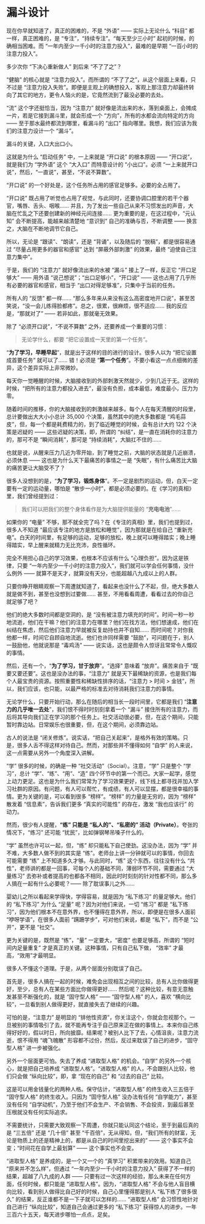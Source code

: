 # 漏斗设计

现在你早就知道了，真正的困难的，不是 “外语” —— 实际上无论什么 “科目” 都一样，真正困难的，是 “专注”，“持续专注”。“每天至少三小时” 起初的时候，的确相当困难。而 “一年内至少一千小时的注意力投入”，最难的是早期 “一百小时的注意力投入”。

多少次你 “下决心重新做人” 到后来 “不了了之”？

“健脑” 的核心就是 “注意力投入”。而所谓的 “不了了之”，从这个层面上来看，只不过是 “注意力投入失败”。即便是主观上的确想投入，客观上那注意力却最终转向了其它的地方，更令人恼火的是，它竟然流到了最没必要的去处。

“流” 这个字还挺恰当，因为 “注意力” 就好像是流出来的水，落到桌面上，会摊成一片，若是它接到漏斗里，就会形成一个 “方向”，所有的水都会流向特定的方向 —— 至于那水最终都流到哪里，看漏斗的 “出口” 指向哪里。我想，我们应该为我们的注意力设计一个 “漏斗”。

漏斗的关键，入口大出口小。

这就是为什么 “启动任务” 中，一上来就是 “开口说” 的根本原因 —— “开口说”，就是我们为 “学外语” 这个 “大入口” 而特意设计的 “小出口”。必须 “一上来就开口说”，然后，“一直说”，甚至，“不说不算数”。

“开口说” 的一个好处是，这个任务所占用的感官足够多。必要的全占用了。

“开口说” 既占用了听觉也占用了视觉，与此同时，还要协调口腔里的若干个器官，嘴唇、舌头、咽喉…… 并且，为了发出一些自己从来不习惯发出的声音，大脑在忙乱之下还要创建新的神经元间连接…… 更为重要的是，在这过程中，“元认知” 会不断提高，能越来越清楚地 “意识到” 自己的准确与否，不断调整 —— 换言之，大脑在不断地调节它自己。

所以，无论是 “跟读”、“朗读”，还是 “背诵”，以及随后的 “脱稿”，都是很容易通过 “尽量占用更多的器官和感官” 达到 “屏蔽外部刺激” 的效果，最终 “迫使自己注意力集中”。

于是，我们的 “注意力” 就好像流出来的水被 “漏斗” 接上了一样，反正它 “开口足够大” —— 用外语 “说己想说”；“出口足够小”，“开口说” —— 这也占用了几乎所有必要的器官和感官，相当于 “出口对得足够准”，只集中于当前的任务。

所有人的 “反馈” 都一样…… “那么多年来从来没有这么高密度地开口说”，甚至苦笑说，“没一会儿练得脸都疼”。总之，很累，很麻烦，很不适应…… 我的反应是，“那就对了” —— 若非如此，那就毫无效果。

除了 “必须开口说”，“不说不算数” 之外，还要养成一个重要的习惯：

> 无论学什么，都要 “把它设置成一天里的第一个任务”。

“**为了学习，早睡早起**”，就是出于这样的目的进行的设计。很多人以为 “把它设置成首要任务” 就可以了…… 错！必须是 “**第一个任务**”。不要小看这一点点细微的差异，这个差异实际上非常微妙。

每天你一觉睡醒的时候，大脑接收到的外部刺激天然就少，少到几近于无。这样的时候，“把所有的注意力都投入进去”，最没有负担，成本最低，难度最小，压力为零。

随着时间的推移，你的大脑接收到的刺激越来越多。每个人在每天清醒的时段里，总计要做出大大小小总计 35,000 个决策，虽然其中的绝大多数都是 “鸡毛蒜皮”，但，每一个都是耗费精力的，到了临近睡觉的时候，会有总计大约 122 个决策是迟疑的 —— 这些迟疑的决策，即，所谓的 “纠结”，是一直在消耗你的注意力的，那可不是 “瞬间消耗”，那可是 “持续消耗”，大脑扛不住的……

也就是说，从醒来压力几近为零开始，到了睡觉之前，大脑的状态就是几近崩溃，必须休息  —— 这也是为什么天下最痛苦的事情之一是 “失眠”，有什么痛苦比大脑的痛苦更让大脑受不了？

很多人没想到的是，“**为了学习，锻炼身体**”。不一定是剧烈的运动，但，白天一定要有一定的运动量，哪怕是 “散步一小时”，都是必须必要的。在《学习的真相》里，我们曾经提到过：

> 我们可以把我们的整个身体看作是为大脑提供能量的 “**充电电池**”……

如果你的 “电量” 不够，那不就全完了吗？在《专注的真相》里，我们也提到过，很多人不知道 “最应该专注的地方是放松和睡觉”，因为那就是在给自己 “重新充电”。白天的时间里，有足够的运动，足够的放松，晚上就可以睡得踏实；晚上睡得踏实，早上醒来就精力无比充沛，良性循环。

完全不用担心自己的学习效果，也根本不应该有什么 “心理负担”。因为这是铁律，只要 “一年内至少一千小时的注意力投入”，我们就可以学会任何事情，没什么例外 —— 就算不是天才，就算没有天分，也能超越八九成以上的人群。

只要你睁开眼睛观察一下周遭就知道了，看起来也没什么了不起，但，绝大多数人就是做不到，甚至也没想到过要做…… 甚至，不用看看周遭，看看过去的你自己就足够了吧？

他们的绝大多数时间都是空洞的，是 “没有被注意力填充的时间”。时间一秒一秒地流逝，他们在干嘛？他们的注意力在哪里？他们在找方法，他们想速成，他们在纠结在焦虑，然后他们注意力早就被反复劫持也并不自知…… 而时间呢？对你我他都一样，时间它自顾自地流逝。他们也许同样需要 “鼓励”，可问题在于，别人一鼓励他，他就说那是 “毒鸡汤” —— 说实话，这也是颇令人惊讶且常常令人慨叹的事情。

然后，还有一个，“**为了学习，甘于放弃**”。“选择” 意味着 “放弃”。痛苦来自于 “既要又要还要”。这也是没办法的事，“注意力” 就是天下最稀缺的资源，也是我们每个人最宝贵的资源。按照重要性和稀缺性排序的话，“注意力 > 时间 > 金钱”，所以，我们应该，也只能，以最严格的标准去对待消耗我们注意力的事情。

无论学什么，只要开始行动，那么在随后的相当长一段时间里，它都是我们 “**注意力的几乎唯一去处**”，我们恨不得时时刻刻拿着一个 “漏斗” 接住所有的注意力，而后将其导向我们正在学习的那个任务上。社交活动很必要，但，在这个期间，只能暂时靠边站。日常娱乐也很重要，但，在这个期间，必须靠边站。

古人的说法是 “闭关修炼”。说实话，“把自己关起来”，是格外有效的策略。只是，很多人舌不得这样对待自己。然而，对那些并不懂得如何 “自学” 的人来说，这一点需要从另外一个角度深入讲解。

“学” 很多的时候，的确是一种 “社交活动”（Social）。注意，“学” 只是整个 “学习”，总计 “学”、“练”、“用”、“造” 四个环节中的第一个而已。大家一起学，感觉上动力更足。这也是为什么我们常常为了学习效果更好，线下线上都寻找并加入学习社群的原因。有问题，有人可以帮忙，有成绩，有人可以显摆，都是很幸福的事情。更为关键的是，可以看到很多 “榜样”。“榜样” 的力量是无穷的，因为 “榜样” 散发着 “信息素”，告诉我们更多 “真实的可能性” 的存在，激发 “我也应该行” 的动力。

然而，很少有人提醒，**“练” 只能是 “私人的”、“私密的” 活动（Private）**。夸张的情况下，“练习” 还可能 “扰民”，比如弹钢琴吊嗓子什么的。

“学” 虽然也许可以一起，但，“练” 却只能私下自己使劲。这没办法，因为 “学” 并不难，大多数人做不到的其实是 “练”。老师台上讲一分钟就可以的事情，你回去可能需要 “练” 上不知道多久才够。与此同时，“练” 这个东西，往往没有什么 “共性”，老师讲的都是一回事，可每个人的基础不同，薄弱环节不同，需要通过 “大量练习” 去弥补或者提高的也都各不相同，因此时时刻刻的针对性都不同，那么多人搞在一起有什么必要呢？—— 除了耽误事儿之外……

婴幼儿之所以看起来学得快，学得容易，就是因为 “私下练习” 的量足够大。他们的 “私下练习” 为什么 “足量” 呢？因为对他们来说，一切 “练习” 都是 “私下练习”，因为他们根本不在意外界，也不懂得在意外界，所以，即便是在很多人面前 “咿呀学语”，在很多人面前 “蹒跚学步”，可对他们来说，都是 “私下”，而不是 “公开”，更不是 “社交”。

更为关键的是，既然是 “练”，“量” 一定要大，“密度” 也要足够高，所谓的 “短时间内足量重复” 才是真正的关键。这种事情，只有自己私下做， “效率” 才最高，“效用”才最明显。

很多人不懂这个道理。于是，从两个层面分别耽误了自己。

首先是，很多人搞在一起的时候，难免会出现相互之间的比较，总有人比你做得更好，至少，总有人在某些方面比你做得更好…… 然后呢？这种比较，有意无意触发甚至不断强化的，就是 “固守型人格” —— “固守型人格” 的人，喜欢 “横向比较”，一旦看到别人做得更好，就直接失去了继续的兴趣。

可怕的是，“注意力” 是明显的 “排他性资源”，你关注这个，你就会忽视那个。一旦被别的事情吸引了去，就不能再专注于自己原来正在做的事情上。本来你自己练得好好的，假以时日，所向披靡。结果呢？被别人比下了去，心情沮丧，注意力流逝，恨不得用 “魂飞魄散” 形容都不过份，然后，反过来耽误了自己的进步，“固守型人格” 进一步被强化。

另外一个层面更可怕。失去了养成 “进取型人格” 的机会。“自学” 的另外一个核心，就是把自己培养成 “进取型人格”。“进取型人格” 的人，不会跟别人比较，他们只会做 “纵向比较”，即，拿 “现在的自己” 和 “过去的自己” 比较。

这是可以用金钱量化的两种人格。保守估计，“进取型人格” 的终生收入三五倍于 “固守型人格” 的终生收入。只因为 “固守型人格” 没办法有任何 “自学能力”，甚至没有任何 “自学动机”，乃至于他们不会生产、不会销售、不会投资，到最后甚至压根就没有任何实际追求。

不需要统计，只需要大致观察一下周遭，你就只能认同这个结论，至于到最后真的是 “三五倍” 还是 “几十倍” 甚至 “千百倍”，无从得知，但，“我们所有的财富，无论是物质上的还是精神上的，都是从自己的时间里挖出来的” —— 这个事实不会变；“时间花在自学上最划算” —— 这个事实也不会变。

“进取型人格” 是养成的，是一个又一个的 “真学习” 积累带来的效用。知道自己 “原来并不怎么样”，但通过 “一年内至少一千小时的注意力投入” 获得了不一样的结果，超越了八九成的人群 —— 只要有过一次这样的经验，那么未来在任何方面，任何时候，都只能是 “进取型人格”。因为，“进取型人格” 不会与他人盲目横向比较，看到别人做得比自己好的时候，自己心里懂得那是别人 “私下练了很多很久” 的结果，反正谁都不是一下子就可以怎样的…… “进取型人格” 会习惯性地针对自己进行 “纵向比较”，知道自己会通过更多的 “私下练习” 获得惊人的进步。一年三百六十五天，每天进步哪怕一点点，足矣。